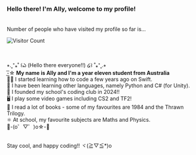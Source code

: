 ### Hello there! I'm Ally, welcome to my profile!<br><br>


Number of people who have visited my profile so far is...<br>

![Visitor Count](https://profile-counter.glitch.me/{AllyOMara}/count.svg)<br><br><br>


⭒.˳⁺⁎˚ ꒰ఎ (Hello there everyone!!) ໒꒱ ˚⁎⁺˳.⭒ <br>
-͟͟͞☆ **My name is Ally and I'm a year eleven student from Australia**<br>
👩‍💻 I started learning how to code a few years ago on Swift.<br>
🪼 I have been learning other languages, namely Python and C# (for Unity).<br>
🏫 I founded my school's coding club in 2024!!<br>
🖥️ I play some video games including CS2 and TF2!<br>
📜 I read a lot of books - some of my favourites are 1984 and the Thrawn Trilogy.<br>
⚛️ At school, my favourite subjects are Maths and Physics.<br>
:white_heart:-(o゜▽゜)o☆-:white_heart:<br><br>

Stay cool, and happy coding!! ヾ(≧▽≦*)o<br>
